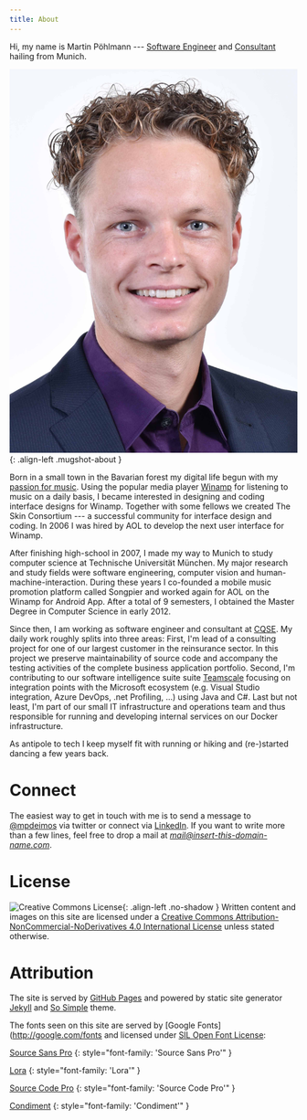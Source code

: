 ```yaml
---
title: About
---
```


Hi, my name is Martin Pöhlmann --- [Software Engineer](https://github.com/mpdeimos) and [Consultant](https://cqse.eu/poehlmann) hailing from Munich.

![This is me!](/assets/images/about/me.jpg)
{: .align-left .mugshot-about }

Born in a small town in the Bavarian forest my digital life begun with my [passion for music](https://www.last.fm/user/mpdeimos).
Using the popular media player [Winamp](https://winamp.com) for listening to music on a daily basis, I became interested in designing and coding interface designs for Winamp.
Together with some fellows we created The Skin Consortium --- a successful community for interface design and coding.
In 2006 I was hired by AOL to develop the next user interface for Winamp.

After finishing high-school in 2007, I made my way to Munich to study computer science at Technische Universität München.
My major research and study fields were software engineering, computer vision and human-machine-interaction.
During these years I co-founded a mobile music promotion platform called Songpier and worked again for AOL on the Winamp for Android App.
After a total of 9 semesters, I obtained the Master Degree in Computer Science in early 2012.

Since then, I am working as software engineer and consultant at [CQSE](https://www.cqse.eu).
My daily work roughly splits into three areas:
First, I'm lead of a consulting project for one of our largest customer in the reinsurance sector.
In this project we preserve maintainability of source code and accompany the testing activities of the complete business application portfolio.
Second, I'm contributing to our software intelligence suite suite [Teamscale](https://teamscale.com) focusing on integration points with the Microsoft ecosystem (e.g. Visual Studio integration, Azure DevOps, .net Profiling, ...) using Java and C#.
Last but not least, I'm part of our small IT infrastructure and operations team and thus responsible for running and developing internal services on our Docker infrastructure.

As antipole to tech I keep myself fit with running or hiking and (re-)started dancing a few years back.

# Connect

The easiest way to get in touch with me is to send a message to [@mpdeimos](http://twitter.com/mpdeimos) via twitter or connect via [LinkedIn](https://www.linkedin.com/in/martinpoehlmann/).
If you want to write more than a few lines, feel free to drop a mail at *mail@insert-this-domain-name.com*.

# License

![Creative Commons License](https://i.creativecommons.org/l/by-nc-nd/4.0/88x31.png){: .align-left .no-shadow }
Written content and images on this site are licensed under a [Creative Commons Attribution-NonCommercial-NoDerivatives 4.0 International License](http://creativecommons.org/licenses/by-nc-nd/4.0/) unless stated otherwise.

# Attribution

The site is served by [GitHub Pages](https://pages.github.com/) and powered by static site generator [Jekyll](https://jekyllrb.com/) and [So Simple](https://github.com/mmistakes/so-simple-theme) theme.

The fonts seen on this site are served by [Google Fonts](http://google.com/fonts and licensed under [SIL Open Font License](http://scripts.sil.org/OFL):

[Source Sans Pro](https://fonts.google.com/specimen/Source+Sans+Pro)
{: style="font-family: 'Source Sans Pro'" }

[Lora](https://fonts.google.com/specimen/Lora)
{: style="font-family: 'Lora'" }

[Source Code Pro](https://fonts.google.com/specimen/Source+Code+Pro)
{: style="font-family: 'Source Code Pro'" }

[Condiment](https://fonts.google.com/specimen/Condiment)
{: style="font-family: 'Condiment'" }